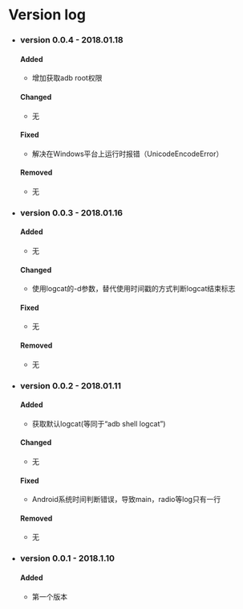 # Version log
* ### version 0.0.4 - 2018.01.18

    #### Added
    * 增加获取adb root权限

    #### Changed
    * 无

    #### Fixed
    * 解决在Windows平台上运行时报错（UnicodeEncodeError）

    #### Removed
    * 无

* ### version 0.0.3 - 2018.01.16

    #### Added
    * 无

    #### Changed
    * 使用logcat的-d参数，替代使用时间戳的方式判断logcat结束标志

    #### Fixed
    * 无

    #### Removed
    * 无

* ### version 0.0.2 - 2018.01.11

    #### Added
    * 获取默认logcat(等同于“adb shell logcat”)

    #### Changed
    * 无

    #### Fixed
    * Android系统时间判断错误，导致main，radio等log只有一行

    #### Removed
    * 无

* ### version 0.0.1 - 2018.1.10

    #### Added
    * 第一个版本
